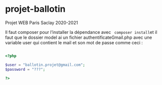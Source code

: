 # projet-ballotin

Projet WEB Paris Saclay 2020-2021

Il faut composer pour l’installer la dépendance avec ``` composer install```et il faut que le dossier model ai un fichier authentificateGmail.php avec une variable user qui contient le mail et son mot de passe comme ceci :

```php

<?php

$user = "ballotin.projet@gmail.com";
$password = "???";

?>


```
